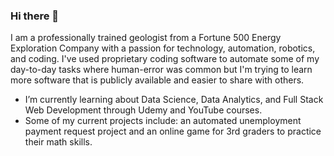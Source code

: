 ### Hi there 👋
I am a professionally trained geologist from a Fortune 500 Energy Exploration Company with a passion for technology, automation, robotics, and coding.  I've used proprietary coding software to automate some of my day-to-day tasks where human-error was common but I'm trying to learn more software that is publicly available and easier to share with others.

- I’m currently learning about Data Science, Data Analytics, and Full Stack Web Development through Udemy and YouTube courses.
- Some of my current projects include: an automated unemployment payment request project and an online game for 3rd graders to practice their math skills.
